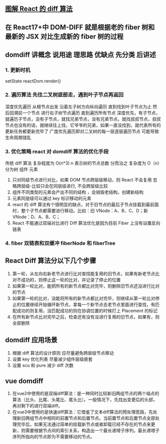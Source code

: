 
## [图解 React 的 diff 算法](https://zhuanlan.zhihu.com/p/553744711)

## 在 React17+中 DOM-DIFF 就是根据老的 fiber 树和最新的 JSX 对比生成新的 fiber 树的过程

## domdiff 讲概念 说用途 理思路 优缺点 先分类 后讲述

### 1. 更新时机

setState reactDom.render()

### 2. 遍历算法 先往二叉树底部走，遇到叶子节点再返回

深度优先遍历 从根节点出发 沿着左子树方向纵向遍历 直到找到叶子节点为止
然后回溯前一个节点 进行右子树节点遍历 直到遍历所有节点
深度优先，有子节点，就遍历子节点，没有子节点，就找兄弟节点，没有兄弟节点，就找叔叔节点，叔叔节点也没有的话，就继续往上找，它爷爷的兄弟，如果一直没找到，就代表所有的更新任务都更新完毕了
广度优先遍历即对二叉树的每一层逐层遍历节点 可能导致生命周期错乱

### 3. 优化策略 react 对 domdiff 算法的优化手段

传统 diff 算法 复杂程度为 O(n\*3) n 表示树的节点总数
分而治之 复杂度为 O（n）分为树 组件 元素

1. 只对同级节点进行对比，如果 DOM 节点跨层级移动，则 React 不会复用 忽略跨层级-比较只会在同层级进行, 不会跨层级比较
2. 组件不同类型的元素会产出不同的结构 ，会销毁老结构，创建新结构
3. 元素同层级可以通过 key 标识移动的元素
4. react 的 diff 算法有个很明显的缺点，对于旧节点的最后子节点挂载到最前面时，整个子节点都需要进行移动。比如：旧 VNode：A、B、C、D；新 VNode：D、A、B、C；
5. React 不能通过双端对比进行 Diff 算法优化是因为目前 Fiber 上没有设置反向链表

### 4. fiber 双链表和双缓冲 fiberNode 和 fiberTree

## React Diff 算法分以下几个步骤

1. 第一轮，从左向右新老节点进行比对查找能复用的旧节点，如果有新老节点比对不成功的，则停止这一轮的比对，并记录了停止的位置
2. 如果第一轮比对，能把所有的新节点都比对完毕，则删除旧节点还没进行比对的节点
3. 如果第一轮的比对，没能将所有的新节点都比对完毕，则继续从第一轮比对停止的位置继续开始循环新节点，拿每一个新节点去老节点里面进行查找，有匹配成功的则复用，没匹配成功的则在协调位置的时候打上 Placement 的标记
4. 在所有新节点比对完毕之后，检查还有没有没进行复用的旧节点，如果有，则全部删除

## domdiff 应用场景

1. 根据 diff 算法的设计原则 应尽量避免跨层级节点移动
2. 设置 key 优化列表 尽量减少组件层级嵌套
3. 设置 scu 和 pure 减少 diff 次数
## vue domdiff

1. 在vue2中使用的是双端diff算法：是一种同时比较新旧两组节点的两个端点的算法（比头、比尾、头尾比、尾头比）。一般情况下，先找出变更后的头部，再对剩下的进行双端diff。
2. 在vue3中使用的是快速diff算法：它借鉴了文本diff算法的预处理思路，先处理新旧两组节点中相同的前置节点和后置节点。当前置节点和后置节点全部处理完毕后，如果无法通过简单的挂载新节点或者卸载已经不存在的节点来更新，则需要根据节点间的索引关系，构造出一个最长递增子序列。最长递增子序列所指向的节点即为不需要移动的节点。


